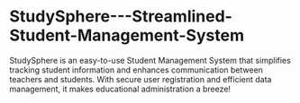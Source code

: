 # StudySphere---Streamlined-Student-Management-System
StudySphere is an easy-to-use Student Management System that simplifies tracking student information and enhances communication between teachers and students. With secure user registration and efficient data management, it makes educational administration a breeze!
